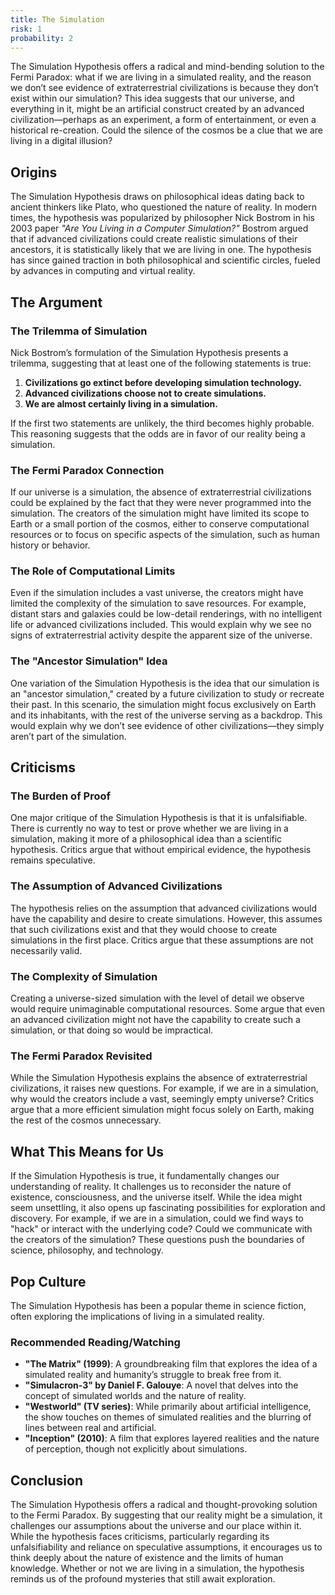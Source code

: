 ```yaml
---
title: The Simulation
risk: 1
probability: 2
---
```


The Simulation Hypothesis offers a radical and mind-bending solution to the Fermi Paradox: what if we are living in a simulated reality, and the reason we don’t see evidence of extraterrestrial civilizations is because they don’t exist within our simulation? This idea suggests that our universe, and everything in it, might be an artificial construct created by an advanced civilization—perhaps as an experiment, a form of entertainment, or even a historical re-creation. Could the silence of the cosmos be a clue that we are living in a digital illusion?

## Origins

The Simulation Hypothesis draws on philosophical ideas dating back to ancient thinkers like Plato, who questioned the nature of reality. In modern times, the hypothesis was popularized by philosopher Nick Bostrom in his 2003 paper _"Are You Living in a Computer Simulation?"_ Bostrom argued that if advanced civilizations could create realistic simulations of their ancestors, it is statistically likely that we are living in one. The hypothesis has since gained traction in both philosophical and scientific circles, fueled by advances in computing and virtual reality.

## The Argument

### The Trilemma of Simulation

Nick Bostrom’s formulation of the Simulation Hypothesis presents a trilemma, suggesting that at least one of the following statements is true:

1. **Civilizations go extinct before developing simulation technology.**
2. **Advanced civilizations choose not to create simulations.**
3. **We are almost certainly living in a simulation.**

If the first two statements are unlikely, the third becomes highly probable. This reasoning suggests that the odds are in favor of our reality being a simulation.

### The Fermi Paradox Connection

If our universe is a simulation, the absence of extraterrestrial civilizations could be explained by the fact that they were never programmed into the simulation. The creators of the simulation might have limited its scope to Earth or a small portion of the cosmos, either to conserve computational resources or to focus on specific aspects of the simulation, such as human history or behavior.

### The Role of Computational Limits

Even if the simulation includes a vast universe, the creators might have limited the complexity of the simulation to save resources. For example, distant stars and galaxies could be low-detail renderings, with no intelligent life or advanced civilizations included. This would explain why we see no signs of extraterrestrial activity despite the apparent size of the universe.

### The "Ancestor Simulation" Idea

One variation of the Simulation Hypothesis is the idea that our simulation is an "ancestor simulation," created by a future civilization to study or recreate their past. In this scenario, the simulation might focus exclusively on Earth and its inhabitants, with the rest of the universe serving as a backdrop. This would explain why we don’t see evidence of other civilizations—they simply aren’t part of the simulation.

## Criticisms

### The Burden of Proof

One major critique of the Simulation Hypothesis is that it is unfalsifiable. There is currently no way to test or prove whether we are living in a simulation, making it more of a philosophical idea than a scientific hypothesis. Critics argue that without empirical evidence, the hypothesis remains speculative.

### The Assumption of Advanced Civilizations

The hypothesis relies on the assumption that advanced civilizations would have the capability and desire to create simulations. However, this assumes that such civilizations exist and that they would choose to create simulations in the first place. Critics argue that these assumptions are not necessarily valid.

### The Complexity of Simulation

Creating a universe-sized simulation with the level of detail we observe would require unimaginable computational resources. Some argue that even an advanced civilization might not have the capability to create such a simulation, or that doing so would be impractical.

### The Fermi Paradox Revisited

While the Simulation Hypothesis explains the absence of extraterrestrial civilizations, it raises new questions. For example, if we are in a simulation, why would the creators include a vast, seemingly empty universe? Critics argue that a more efficient simulation might focus solely on Earth, making the rest of the cosmos unnecessary.

## What This Means for Us

If the Simulation Hypothesis is true, it fundamentally changes our understanding of reality. It challenges us to reconsider the nature of existence, consciousness, and the universe itself. While the idea might seem unsettling, it also opens up fascinating possibilities for exploration and discovery. For example, if we are in a simulation, could we find ways to "hack" or interact with the underlying code? Could we communicate with the creators of the simulation? These questions push the boundaries of science, philosophy, and technology.

## Pop Culture

The Simulation Hypothesis has been a popular theme in science fiction, often exploring the implications of living in a simulated reality.

### Recommended Reading/Watching

- **"The Matrix" (1999)**: A groundbreaking film that explores the idea of a simulated reality and humanity’s struggle to break free from it.
- **"Simulacron-3" by Daniel F. Galouye**: A novel that delves into the concept of simulated worlds and the nature of reality.
- **"Westworld" (TV series)**: While primarily about artificial intelligence, the show touches on themes of simulated realities and the blurring of lines between real and artificial.
- **"Inception" (2010)**: A film that explores layered realities and the nature of perception, though not explicitly about simulations.

## Conclusion

The Simulation Hypothesis offers a radical and thought-provoking solution to the Fermi Paradox. By suggesting that our reality might be a simulation, it challenges our assumptions about the universe and our place within it. While the hypothesis faces criticisms, particularly regarding its unfalsifiability and reliance on speculative assumptions, it encourages us to think deeply about the nature of existence and the limits of human knowledge. Whether or not we are living in a simulation, the hypothesis reminds us of the profound mysteries that still await exploration.

